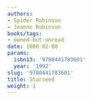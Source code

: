 ```yaml
---
authors:
- Spider Robinson
- Jeanne Robinson
books/tags:
- owned-but-unread
date: 1800-02-08
params:
  isbn13: '9780441783601'
  year: '1992'
slug: '9780441783601'
title: Starseed
weight: 1
---
```


<!--more-->